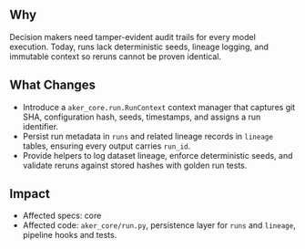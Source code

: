 ## Why
Decision makers need tamper-evident audit trails for every model execution. Today, runs lack deterministic seeds, lineage logging, and immutable context so reruns cannot be proven identical.

## What Changes
- Introduce a `aker_core.run.RunContext` context manager that captures git SHA, configuration hash, seeds, timestamps, and assigns a run identifier.
- Persist run metadata in `runs` and related lineage records in `lineage` tables, ensuring every output carries `run_id`.
- Provide helpers to log dataset lineage, enforce deterministic seeds, and validate reruns against stored hashes with golden run tests.

## Impact
- Affected specs: core
- Affected code: `aker_core/run.py`, persistence layer for `runs` and `lineage`, pipeline hooks and tests.
